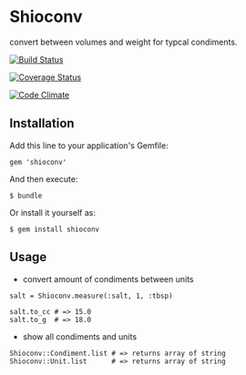 # Shioconv

convert between volumes and weight for typcal condiments.

[![Build Status](https://travis-ci.org/kwappa/shioconv.png)](https://travis-ci.org/kwappa/shioconv)

[![Coverage Status](https://coveralls.io/repos/kwappa/shioconv/badge.png?branch=master)](https://coveralls.io/r/kwappa/shioconv?branch=master)

[![Code Climate](https://codeclimate.com/github/kwappa/shioconv.png)](https://codeclimate.com/github/kwappa/shioconv)

## Installation

Add this line to your application's Gemfile:

    gem 'shioconv'

And then execute:

    $ bundle

Or install it yourself as:

    $ gem install shioconv

## Usage

* convert amount of condiments between units

```
salt = Shioconv.measure(:salt, 1, :tbsp)

salt.to_cc # => 15.0
salt.to_g  # => 18.0
```

* show all condiments and units

```
Shioconv::Condiment.list # => returns array of string
Shioconv::Unit.list      # => returns array of string
```

